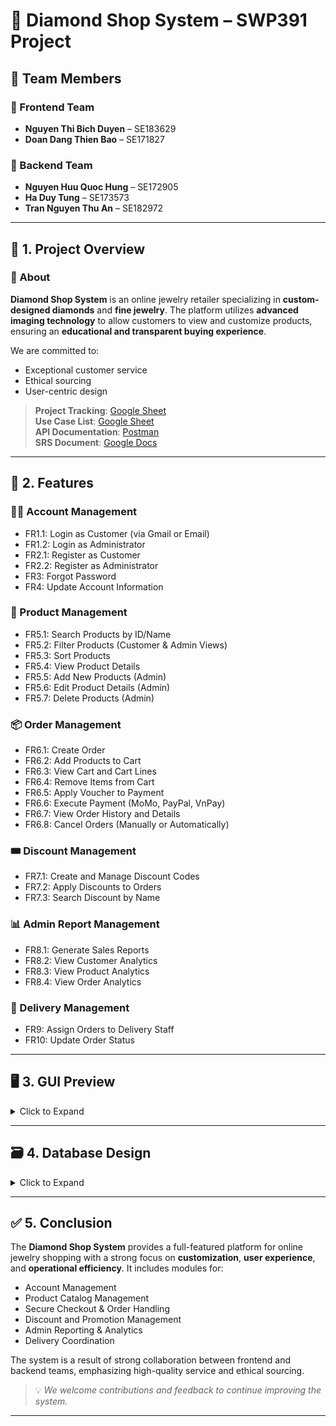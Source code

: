 # 💎 Diamond Shop System – SWP391 Project

## 👥 Team Members

### 🔹 Frontend Team
- **Nguyen Thi Bich Duyen** – SE183629  
- **Doan Dang Thien Bao** – SE171827  

### 🔸 Backend Team
- **Nguyen Huu Quoc Hung** – SE172905  
- **Ha Duy Tung** – SE173573  
- **Tran Nguyen Thu An** – SE182972  

---

## 📌 1. Project Overview

### 📖 About

**Diamond Shop System** is an online jewelry retailer specializing in **custom-designed diamonds** and **fine jewelry**. The platform utilizes **advanced imaging technology** to allow customers to view and customize products, ensuring an **educational and transparent buying experience**. 

We are committed to:
- Exceptional customer service  
- Ethical sourcing  
- User-centric design  

> **Project Tracking**: [Google Sheet](https://docs.google.com/spreadsheets/d/1_KQ_Ekz96dBMHueeMBkS5EH1SxAo9njEWgm_3NB2ejU/edit?usp=sharing)  
> **Use Case List**: [Google Sheet](https://docs.google.com/spreadsheets/d/1uiBUuUwCw7POmWJfGRHV07HYhllTbghzrYamDNfgfLc/edit?usp=sharing)  
> **API Documentation**: [Postman](https://documenter.getpostman.com/view/36189969/2sA3kSoiHt)  
> **SRS Document**: [Google Docs](https://docs.google.com/document/d/1KStpC8Z2f0te3t9XLxPAABaqf7SuWLAN/edit?usp=sharing&ouid=108552960582977013912&rtpof=true&sd=true)

---

## 🚀 2. Features

### 🧑‍💼 Account Management
- FR1.1: Login as Customer (via Gmail or Email)  
- FR1.2: Login as Administrator  
- FR2.1: Register as Customer  
- FR2.2: Register as Administrator  
- FR3: Forgot Password  
- FR4: Update Account Information  

### 💍 Product Management
- FR5.1: Search Products by ID/Name  
- FR5.2: Filter Products (Customer & Admin Views)  
- FR5.3: Sort Products  
- FR5.4: View Product Details  
- FR5.5: Add New Products (Admin)  
- FR5.6: Edit Product Details (Admin)  
- FR5.7: Delete Products (Admin)  

### 📦 Order Management
- FR6.1: Create Order  
- FR6.2: Add Products to Cart  
- FR6.3: View Cart and Cart Lines  
- FR6.4: Remove Items from Cart  
- FR6.5: Apply Voucher to Payment  
- FR6.6: Execute Payment (MoMo, PayPal, VnPay)  
- FR6.7: View Order History and Details  
- FR6.8: Cancel Orders (Manually or Automatically)  

### 🎟 Discount Management
- FR7.1: Create and Manage Discount Codes  
- FR7.2: Apply Discounts to Orders  
- FR7.3: Search Discount by Name  

### 📊 Admin Report Management
- FR8.1: Generate Sales Reports  
- FR8.2: View Customer Analytics  
- FR8.3: View Product Analytics  
- FR8.4: View Order Analytics  

### 🚚 Delivery Management
- FR9: Assign Orders to Delivery Staff  
- FR10: Update Order Status  

---

## 🖥 3. GUI Preview

<details>
  <summary>Click to Expand</summary><br>

### 👤 Customer Pages

- **Sign in & Sign up**
  ![Sign In](https://github.com/user-attachments/assets/c0f06bfb-a845-4b98-82b2-712a5cf059bb)
  ![Sign Up](https://github.com/user-attachments/assets/a0d353a9-c831-4477-9dd8-01521d7893e6)

- **Home Page**
  ![Home](https://github.com/user-attachments/assets/0a309469-f200-4406-8200-a545b41066ae)

- **Product Listing**
  ![Products](https://github.com/user-attachments/assets/f2a2c754-7aeb-4f6a-b10f-c863d8853d98)

- **Product Details**
  ![Details](https://github.com/user-attachments/assets/53c16d8d-dd76-4661-aa08-ea3043e1af2f)

- **Shopping Cart**
  ![Cart](https://github.com/user-attachments/assets/36bf6037-0ee8-4635-a9f2-829940301409)

- **Discount Code**
  ![Discount](https://github.com/user-attachments/assets/7771cd5a-f412-47d6-85c3-afd8b5ddcc38)

- **Checkout Page**
  ![Checkout](https://github.com/user-attachments/assets/1e571ed5-963a-435d-858d-59f1ca38ff4d)

- **Successful Payment**
  ![Payment](https://github.com/user-attachments/assets/c32c7dde-b2b6-4b2c-9a6b-3c0e87e65324)

- **Order History**
  ![History](https://github.com/user-attachments/assets/e78e3e65-5c28-4ebc-9181-0ab76be52b98)

- **Account Detail**
  ![Account](https://github.com/user-attachments/assets/eac5d948-2853-4c44-8882-90b281ee472b)

### 🛠 Admin Pages

- **Sign in & Sign up**
  ![Admin Sign In](https://github.com/user-attachments/assets/d7133f09-6dbb-40cd-ba78-bfb2fdac788c)

- **Manage Staffs**
  ![Staffs](https://github.com/user-attachments/assets/67279aa5-06a3-42aa-8e22-21cf562ab254)

- **Add New Staff**
  ![New Staff](https://github.com/user-attachments/assets/30b2efc8-bce9-4301-8ee3-fd0224c16d8e)

- **Manage Products**
  ![Manage Products](https://github.com/user-attachments/assets/67477c60-695d-4f8b-b272-8ea029e85360)

- **Add New Product**
  ![New Product](https://github.com/user-attachments/assets/4eca187f-ab9e-4b2b-967d-72c82dfa708d)

- **Manage Orders**
  ![Orders](https://github.com/user-attachments/assets/6a7f80d7-368b-4267-b54c-610ec8071175)

- **Order Details**
  ![Order Detail](https://github.com/user-attachments/assets/4c892bc3-6390-46bf-ab12-352154074915)

- **Add New Discount**
  ![New Discount](https://github.com/user-attachments/assets/44020d25-080f-42cd-82b6-b28f5f0d6e2a)

</details>

---

## 🗃 4. Database Design

<details>
  <summary>Click to Expand</summary><br>

### 🔗 ERD

- [ERD Diagram (Google Drive)](https://drive.google.com/file/d/1p8GJO6FrXx7xXIC5sYxDu3W2-M5W4R72/view?usp=sharing)  
  ![ERD](https://github.com/user-attachments/assets/7d2dd642-c1b7-4fd3-8e90-9c79b51d3697)

</details>

---

## ✅ 5. Conclusion

The **Diamond Shop System** provides a full-featured platform for online jewelry shopping with a strong focus on **customization**, **user experience**, and **operational efficiency**. It includes modules for:

- Account Management  
- Product Catalog Management  
- Secure Checkout & Order Handling  
- Discount and Promotion Management  
- Admin Reporting & Analytics  
- Delivery Coordination  

The system is a result of strong collaboration between frontend and backend teams, emphasizing high-quality service and ethical sourcing.

> 💡 *We welcome contributions and feedback to continue improving the system.*

---

